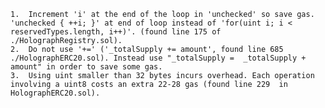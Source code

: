     1.  Increment 'i' at the end of the loop in 'unchecked' so save gas. 'unchecked { ++i; }' at end of loop instead of 'for(uint i; i < reservedTypes.length, i++)'. (found line 175 of ./HolographRegistry.sol).
    2.  Do not use '+=' ('_totalSupply += amount', found line 685 ./HolographERC20.sol). Instead use "_totalSupply =  _totalSupply + amount" in order to save some gas.
    3.  Using uint smaller than 32 bytes incurs overhead. Each operation involving a uint8 costs an extra 22-28 gas (found line 229  in HolographERC20.sol).
